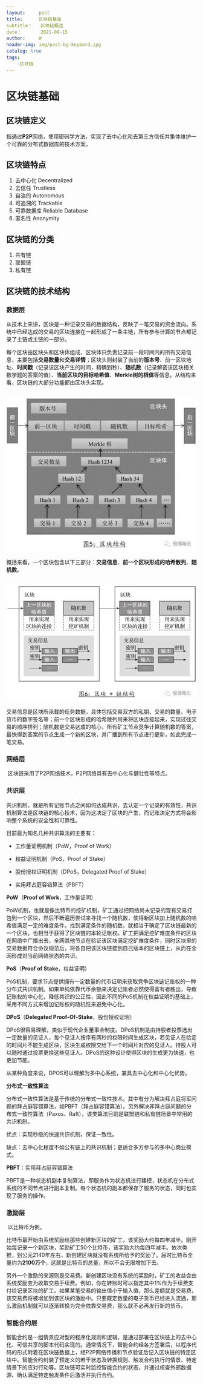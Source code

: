 ```yaml
---
layout: 	post
title: 		区块链基础
subtitle： 	区块链概述
date：		2021-09-15
author: 	W
header-img: img/post-bg-keybord.jpg
catalog: true
tags:
    -区块链
---
```




# 区块链基础

## 区块链定义

指通过**P2P**网络，使用密码学方法，实现了去中心化和去第三方信任并集体维护一个可靠的分布式数据库的技术方案。

## 区块链特点

1. 去中心化 Decentralized
2. 去信任 Trustless
3. 自治的 Autonomous
4. 可追溯的 Trackable
5. 可靠数据库 Reliable Database
6. 匿名性 Anonymity

## 区块链的分类

1. 共有链
2. 联盟链
3. 私有链

## 区块链的技术结构

### 数据层

​	从技术上来讲，区块是一种记录交易的数据结构，反映了一笔交易的资金流向。系统中已经达成的交易的区块连接在一起形成了一条主链，所有参与计算的节点都记录了主链或主链的一部分。

​	每个区块由区块头和区块体组成，区块体只负责记录前一段时间内的所有交易信息，主要包括**交易数量**和**交易详情**；区块头则封装了当前的**版本号**、前一区块地址、**时间戳**（记录该区块产生的时间，精确到秒）、**随机数**（记录解密该区块相关数学题的答案的值）、**当前区块的目标哈希值**、**Merkle树的根值**等信息。从结构来看，区块链的大部分功能都由区块头实现。

​	![struct](../img/doc-bit-struct.jpg)

​	概括来看，一个区块包含以下三部分：**交易信息**、**前一个区块形成的哈希散列**、**随机数**。

​	![](../img/doc-bit-link.jpg)

​	交易信息是区块所承载的任务数据，具体包括交易双方的私钥、交易的数量、电子货币的数字签名等；前一个区块形成的哈希散列用来将区块连接起来，实现过往交易的顺序排列；随机数是交易达成的核心，所有矿工节点竞争计算随机数的答案，最快得到答案的节点生成一个新的区块，并广播到所有节点进行更新，如此完成一笔交易。



### 网络层

​	区块链采用了P2P网络技术，P2P网络具有去中心化与健壮性等特点。

### 共识层

​	共识机制，就是所有记账节点之间如何达成共识，去认定一个记录的有效性，共识机制算法是区块链的核心技术，因为这决定了区块的产生，而记账决定方式将会影响整个系统的安全性和可靠性。

目前最为知名几种共识算法的主要有：

- 工作量证明机制（PoW，Proof of Work）

- 权益证明机制（PoS，Proof of Stake）

- 股份授权证明机制（DPoS，Delegated Proof of Stake）

- 实用拜占庭容错算法（PBFT）

**PoW**（**Proof of Work**，工作量证明）

​	PoW机制，也就是像比特币的挖矿机制，矿工通过把网络尚未记录的现有交易打包到一个区块，然后不断遍历尝试来寻找一个随机数，使得新区块加上随机数的哈希值满足一定的难度条件。找到满足条件的随机数，就相当于确定了区块链最新的一个区块，也相当于获得了区块链的本轮记账权。矿工把满足挖矿难度条件的区块在网络中广播出去，全网其他节点在验证该区块满足挖矿难度条件，同时区块里的交易数据符合协议规范后，将各自把该区块链接到自己版本的区块链上，从而在全网形成对当前网络状态的共识。

**PoS**（**Proof of Stake**，权益证明）

​	PoS机制，要求节点提供拥有一定数量的代币证明来获取竞争区块链记账权的一种分布式共识机制。如果单纯依靠代币余额来决定记账者必然使得富有者胜出，导致记账权的中心化，降低共识的公正性，因此不同的PoS机制在权益证明的基础上，采用不同方式来增加记账权的随机性来避免中心化。

**DPoS**（**Delegated Proof-Of-Stake**，股份授权证明）

​	DPoS很容易理解，类似于现代企业董事会制度。DPoS机制是由持股者投票选出一定数量的见证人，每个见证人按序有两秒的权限时间生成区块，若见证人在给定的时间片不能生成区块，区块生成权限交给下一个时间片对应的见证人。持股人可以随时通过投票更换这些见证人。DPoS的这种设计使得区块的生成更为快速，也更加节能。

从某种角度来说，DPOS可以理解为多中心系统，兼具去中心化和中心化优势。

**分布式一致性算法**

​	分布式一致性算法是基于传统的分布式一致性技术。其中有分为解决拜占庭将军问题的拜占庭容错算法，如PBFT（拜占庭容错算法）。另外解决非拜占庭问题的分布式一致性算法（Paxos、Raft），该类算法目前是联盟链和私有链场景中常用的共识机制。

优点：实现秒级的快速共识机制，保证一致性。

缺点：去中心化程度不如公有链上的共识机制；更适合多方参与的多中心商业模式。

**PBFT**：实用拜占庭容错算法

​	PBFT是一种状态机副本复制算法，即服务作为状态机进行建模，状态机在分布式系统的不同节点进行副本复制。每个状态机的副本都保存了服务的状态，同时也实现了服务的操作。

### 激励层

​	以比特币为例。

​	比特币最开始由系统奖励给那些创建新区块的矿工，该奖励大约每四年减半。刚开始每记录一个新区块，奖励矿工50个比特币，该奖励大约每四年减半。依次类推，到公元2140年左右，新创建区块就没有系统所给予的奖励了。届时比特币全量约为**2100万个**，这就是比特币的总量，所以不会无限增加下去。

​	另外一个激励的来源则是交易费。新创建区块没有系统的奖励时，矿工的收益会由系统奖励变为收取交易手续费。例如，你在转账时可以指定其中1%作为手续费支付给记录区块的矿工。如果某笔交易的输出值小于输入值，那么差额就是交易费，该交易费将被增加到该区块的激励中。只要既定数量的电子货币已经进入流通，那么激励机制就可以逐渐转换为完全依靠交易费，那么就不必再发行新的货币。

### 智能合约层

​	智能合约是一组情景应对型的程序化规则和逻辑，是通过部署在区块链上的去中心化、可信共享的脚本代码实现的。通常情况下，智能合约经各方签署后，以程序代码的形式附着在区块链数据上，经P2P网络传播和节点验证后记入区块链的特定区块中。智能合约封装了预定义的若干状态及转换规则、触发合约执行的情景、特定情景下的应对行动等。区块链可实时监控智能合约的状态，并通过核查外部数据源、确认满足特定触发条件后激活并执行合约。

